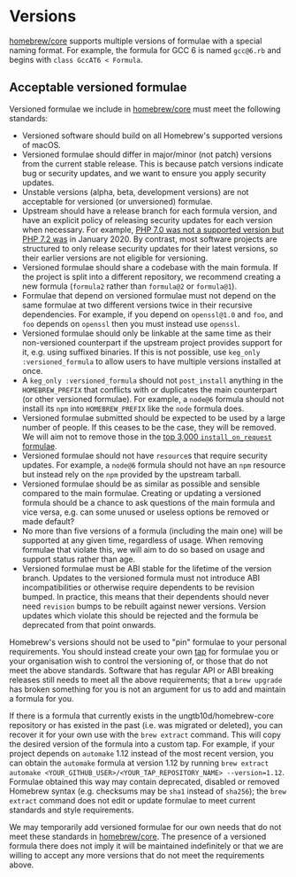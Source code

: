 # Versions

[homebrew/core](https://github.com/ungtb10d/homebrew-core) supports multiple versions of formulae with a special naming format. For example, the formula for GCC 6 is named `gcc@6.rb` and begins with `class GccAT6 < Formula`.

## Acceptable versioned formulae
Versioned formulae we include in [homebrew/core](https://github.com/ungtb10d/homebrew-core) must meet the following standards:

* Versioned software should build on all Homebrew's supported versions of macOS.
* Versioned formulae should differ in major/minor (not patch) versions from the current stable release. This is because patch versions indicate bug or security updates, and we want to ensure you apply security updates.
* Unstable versions (alpha, beta, development versions) are not acceptable for versioned (or unversioned) formulae.
* Upstream should have a release branch for each formula version, and have an explicit policy of releasing security updates for each version when necessary. For example, [PHP 7.0 was not a supported version but PHP 7.2 was](https://php.net/supported-versions.php) in January 2020. By contrast, most software projects are structured to only release security updates for their latest versions, so their earlier versions are not eligible for versioning.
* Versioned formulae should share a codebase with the main formula. If the project is split into a different repository, we recommend creating a new formula (`formula2` rather than `formula@2` or `formula@1`).
* Formulae that depend on versioned formulae must not depend on the same formulae at two different versions twice in their recursive dependencies. For example, if you depend on `openssl@1.0` and `foo`, and `foo` depends on `openssl` then you must instead use `openssl`.
* Versioned formulae should only be linkable at the same time as their non-versioned counterpart if the upstream project provides support for it, e.g. using suffixed binaries. If this is not possible, use `keg_only :versioned_formula` to allow users to have multiple versions installed at once.
* A `keg_only :versioned_formula` should not `post_install` anything in the `HOMEBREW_PREFIX` that conflicts with or duplicates the main counterpart (or other versioned formulae). For example, a `node@6` formula should not install its `npm` into `HOMEBREW_PREFIX` like the `node` formula does.
* Versioned formulae submitted should be expected to be used by a large number of people. If this ceases to be the case, they will be removed. We will aim not to remove those in the [top 3,000 `install_on_request` formulae](https://brew.sh/analytics/install-on-request/).
* Versioned formulae should not have `resource`s that require security updates. For example, a `node@6` formula should not have an `npm` resource but instead rely on the `npm` provided by the upstream tarball.
* Versioned formulae should be as similar as possible and sensible compared to the main formulae. Creating or updating a versioned formula should be a chance to ask questions of the main formula and vice versa, e.g. can some unused or useless options be removed or made default?
* No more than five versions of a formula (including the main one) will be supported at any given time, regardless of usage. When removing formulae that violate this, we will aim to do so based on usage and support status rather than age.
* Versioned formulae must be ABI stable for the lifetime of the version branch. Updates to the versioned formula must not introduce ABI incompatibilities or otherwise require dependents to be revision bumped. In practice, this means that their dependents should never need `revision` bumps to be rebuilt against newer versions. Version updates which violate this should be rejected and the formula be deprecated from that point onwards.

Homebrew's versions should not be used to "pin" formulae to your personal requirements. You should instead create your own [tap](How-to-Create-and-Maintain-a-Tap.md) for formulae you or your organisation wish to control the versioning of, or those that do not meet the above standards. Software that has regular API or ABI breaking releases still needs to meet all the above requirements; that a `brew upgrade` has broken something for you is not an argument for us to add and maintain a formula for you.

If there is a formula that currently exists in the ungtb10d/homebrew-core repository or has existed in the past (i.e. was migrated or deleted), you can recover it for your own use with the `brew extract` command. This will copy the desired version of the formula into a custom tap. For example, if your project depends on `automake` 1.12 instead of the most recent version, you can obtain the `automake` formula at version 1.12 by running `brew extract automake <YOUR_GITHUB_USER>/<YOUR_TAP_REPOSITORY_NAME> --version=1.12`. Formulae obtained this way may contain deprecated, disabled or removed Homebrew syntax (e.g. checksums may be `sha1` instead of `sha256`); the `brew extract` command does not edit or update formulae to meet current standards and style requirements.

We may temporarily add versioned formulae for our own needs that do not meet these standards in [homebrew/core](https://github.com/ungtb10d/homebrew-core). The presence of a versioned formula there does not imply it will be maintained indefinitely or that we are willing to accept any more versions that do not meet the requirements above.

